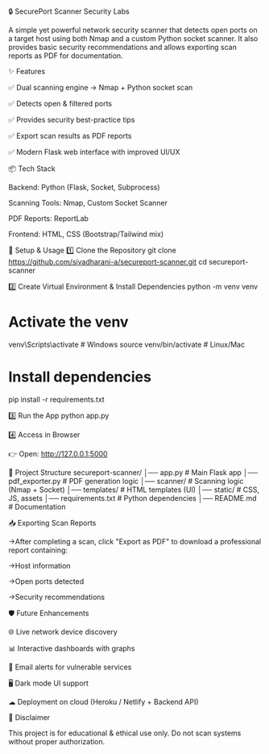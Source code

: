 🔒 SecurePort Scanner Security Labs

A simple yet powerful network security scanner that detects open ports on a target host using both Nmap and a custom Python socket scanner.
It also provides basic security recommendations and allows exporting scan reports as PDF for documentation.

✨ Features

✅ Dual scanning engine → Nmap + Python socket scan

✅ Detects open & filtered ports

✅ Provides security best-practice tips

✅ Export scan results as PDF reports

✅ Modern Flask web interface with improved UI/UX

📦 Tech Stack

Backend: Python (Flask, Socket, Subprocess)

Scanning Tools: Nmap, Custom Socket Scanner

PDF Reports: ReportLab

Frontend: HTML, CSS (Bootstrap/Tailwind mix)

🚀 Setup & Usage
1️⃣ Clone the Repository
git clone https://github.com/sivadharani-a/secureport-scanner.git
cd secureport-scanner

2️⃣ Create Virtual Environment & Install Dependencies
python -m venv venv

# Activate the venv
venv\Scripts\activate      # Windows
source venv/bin/activate   # Linux/Mac

# Install dependencies
pip install -r requirements.txt

3️⃣ Run the App
python app.py

4️⃣ Access in Browser

👉 Open: http://127.0.0.1:5000

📂 Project Structure
secureport-scanner/
│── app.py               # Main Flask app
│── pdf_exporter.py      # PDF generation logic
│── scanner/             # Scanning logic (Nmap + Socket)
│── templates/           # HTML templates (UI)
│── static/              # CSS, JS, assets
│── requirements.txt     # Python dependencies
│── README.md            # Documentation

📥 Exporting Scan Reports

->After completing a scan, click "Export as PDF" to download a professional report containing:

->Host information

->Open ports detected

->Security recommendations

🛡 Future Enhancements

🌐 Live network device discovery

📊 Interactive dashboards with graphs

🔔 Email alerts for vulnerable services

🖥 Dark mode UI support

☁ Deployment on cloud (Heroku / Netlify + Backend API)

🔐 Disclaimer

This project is for educational & ethical use only. Do not scan systems without proper authorization.

